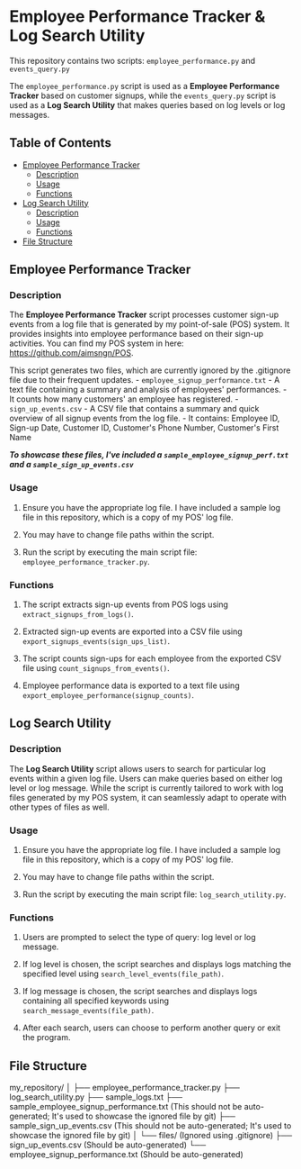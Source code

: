 # Employee Performance Tracker & Log Search Utility

This repository contains two scripts: `employee_performance.py` and `events_query.py`

The `employee_performance.py` script is used as a **Employee Performance Tracker** based on customer signups, while the `events_query.py` script is used as a **Log Search Utility** that makes queries based on log levels or log messages.

## Table of Contents

- [Employee Performance Tracker](#employee-performance-tracker)
  - [Description](#description)
  - [Usage](#usage)
  - [Functions](#functions)
- [Log Search Utility](#log-search-utility)
  - [Description](#description-1)
  - [Usage](#usage-1)
  - [Functions](#functions-1)
- [File Structure](#file-structure)

<a name="employee-performance-tracker"></a>
## Employee Performance Tracker

<a name="description"></a>
### Description

The **Employee Performance Tracker** script processes customer sign-up events from a log file that is generated by my point-of-sale (POS) system. It provides insights into employee performance based on their sign-up activities. You can find my POS system in here: https://github.com/aimsngn/POS. 

This script generates two files, which are currently ignored by the .gitignore file due to their frequent updates.
    - `employee_signup_performance.txt`
        - A text file containing a summary and analysis of employees' performances.
        - It counts how many customers' an employee has registered.
    - `sign_up_events.csv`
        - A CSV file that contains a summary and quick overview of all signup events from the log file.
        - It contains: Employee ID, Sign-up Date, Customer ID, Customer's Phone Number, Customer's First Name

***To showcase these files, I've included a `sample_employee_signup_perf.txt` and a `sample_sign_up_events.csv`***

<a name="usage"></a>
### Usage

1. Ensure you have the appropriate log file. I have included a sample log file in this repository, which is a copy of my POS' log file.

2. You may have to change file paths within the script.

3. Run the script by executing the main script file: `employee_performance_tracker.py`.

<a name="functions"></a>
### Functions

1. The script extracts sign-up events from POS logs using `extract_signups_from_logs()`.

2. Extracted sign-up events are exported into a CSV file using `export_signups_events(sign_ups_list)`.

3. The script counts sign-ups for each employee from the exported CSV file using `count_signups_from_events()`.

4. Employee performance data is exported to a text file using `export_employee_performance(signup_counts)`.

<a name="log-search-utility"></a>
## Log Search Utility

<a name="description-1"></a>
### Description

The **Log Search Utility** script allows users to search for particular log events within a given log file. Users can make queries based on either log level or log message. While the script is currently tailored to work with log files generated by my POS system, it can seamlessly adapt to operate with other types of files as well.

<a name="usage-1"></a>
### Usage

1. Ensure you have the appropriate log file. I have included a sample log file in this repository, which is a copy of my POS' log file.

2. You may have to change file paths within the script.

3. Run the script by executing the main script file: `log_search_utility.py`.

<a name="functions-1"></a>
### Functions

1. Users are prompted to select the type of query: log level or log message.

2. If log level is chosen, the script searches and displays logs matching the specified level using `search_level_events(file_path)`.

3. If log message is chosen, the script searches and displays logs containing all specified keywords using `search_message_events(file_path)`.

4. After each search, users can choose to perform another query or exit the program.

<a name="file-structure"></a>
## File Structure

my_repository/
│
├── employee_performance_tracker.py
├── log_search_utility.py
├── sample_logs.txt
├── sample_employee_signup_performance.txt (This should not be auto-generated; It's used to showcase the ignored file by git)
├── sample_sign_up_events.csv (This should not be auto-generated; It's used to showcase the ignored file by git)
│
└── files/ (Ignored using .gitignore)
    ├── sign_up_events.csv (Should be auto-generated)
    └── employee_signup_performance.txt (Should be auto-generated)

